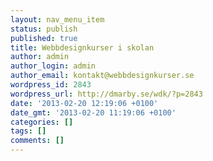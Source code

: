 ```yaml
---
layout: nav_menu_item
status: publish
published: true
title: Webbdesignkurser i skolan
author: admin
author_login: admin
author_email: kontakt@webbdesignkurser.se
wordpress_id: 2843
wordpress_url: http://dmarby.se/wdk/?p=2843
date: '2013-02-20 12:19:06 +0100'
date_gmt: '2013-02-20 11:19:06 +0100'
categories: []
tags: []
comments: []
---
```


